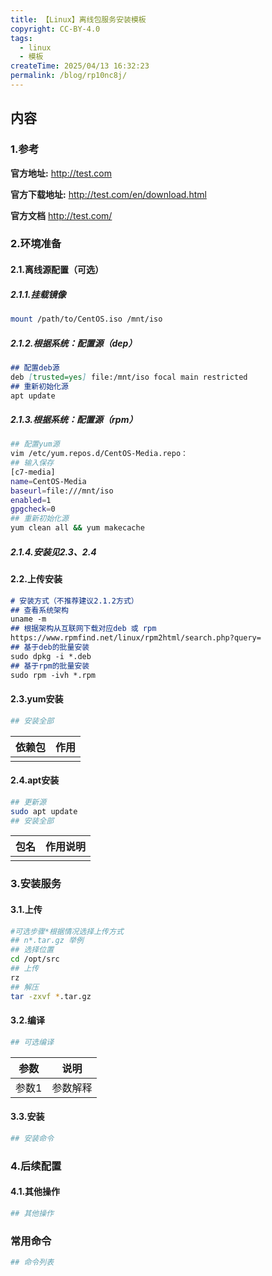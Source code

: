 ```yaml
---
title: 【Linux】离线包服务安装模板
copyright: CC-BY-4.0
tags:
  - linux
  - 模板
createTime: 2025/04/13 16:32:23
permalink: /blog/rp10nc8j/
---
```


## 内容

### 1.参考

**官方地址:**
http://test.com

**官方下载地址:**
http://test.com/en/download.html

**官方文档**
http://test.com/

### 2.环境准备

#### 2.1.离线源配置（可选）

##### 2.1.1.挂载镜像

```bash
mount /path/to/CentOS.iso /mnt/iso
```

##### 2.1.2.根据系统：配置源（dep）

```markdown
## 配置deb源
deb [trusted=yes] file:/mnt/iso focal main restricted
## 重新初始化源
apt update
```

##### 2.1.3.根据系统：配置源（rpm）

```bash
## 配置yum源
vim /etc/yum.repos.d/CentOS-Media.repo：
## 输入保存
[c7-media]
name=CentOS-Media
baseurl=file:///mnt/iso
enabled=1
gpgcheck=0
## 重新初始化源
yum clean all && yum makecache
```

##### 2.1.4.安装见2.3、2.4

#### 2.2.上传安装

```markdown
# 安装方式（不推荐建议2.1.2方式）
## 查看系统架构
uname -m
## 根据架构从互联网下载对应deb 或 rpm
https://www.rpmfind.net/linux/rpm2html/search.php?query=
## 基于deb的批量安装
sudo dpkg -i *.deb
## 基于rpm的批量安装
sudo rpm -ivh *.rpm
```

#### 2.3.yum安装

```bash
## 安装全部
```

| 依赖包                  | 作用               |
| ----------------------- | ------------------ |
|  |  |

#### 2.4.apt安装

```bash
## 更新源
sudo apt update
## 安装全部
```

| 包名              | 作用说明                                                     |
| ----------------- | ------------------------------------------------------------ |
|  |  |

### 3.安装服务

#### 3.1.上传

```bash
#可选步骤*根据情况选择上传方式
## n*.tar.gz 举例
## 选择位置
cd /opt/src
## 上传
rz
## 解压
tar -zxvf *.tar.gz
```

#### 3.2.编译

```bash
## 可选编译
```

| 参数  | 说明     |
| ----- | -------- |
| 参数1 | 参数解释 |

#### 3.3.安装

```bash
## 安装命令
```

### 4.后续配置

#### 4.1.其他操作

```bash
## 其他操作
```

### 常用命令

```bash
## 命令列表
```

